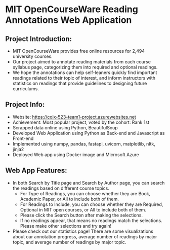 # MIT OpenCourseWare Reading Annotations Web Application

## Project Introduction:
- MIT OpenCourseWare provides free online resources for 2,494 university courses.
- Our project aimed to annotate reading materials from each course syllabus page, categorizing them into required and optional readings.
- We hope the annotations can help self-leaners quickly find important readings related to their topic of interest, and inform instructors with statistics on readings that provide guidelines to designing future curriculums.

## Project Info:
- Website: https://colx-523-team1-project.azurewebsites.net
- Achievement: Most popular project, voted by the cohort: Rank 1st
- Scrapped data online using Python, BeautifulSoup
- Developed Web Application using Python as Back-end and Javascript as Front-end
- Implemented using numpy, pandas, fastapi, uvicorn, matplotlib, nltk, jinja2
- Deployed Web app using Docker image and Microsoft Azure

## Web App Features:
- In both Search by Title page and Search by Author page, you can search the readings based on different course topics.
  - For Type of Readings, you can choose whether they are Book, Academic Paper, or All to include both of them.
  - For Readings to Include, you can choose whether they are Required, Optional in MIT open courses, or All to include both of them.
  - Please click the Search button after making the selections.
  - If no readings appear, that means no readings match the selections. Please make other selections and try again!
- Please check out our statistics page! There are some visualizations about our annotation progress, average number of readings by major topic, and average number of readings by major topic.
